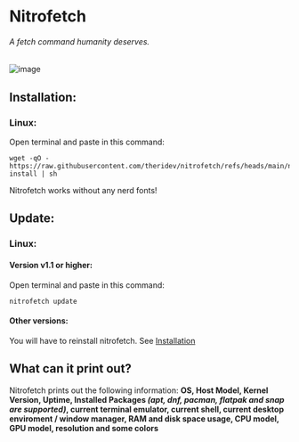 # Nitrofetch
###### *A fetch command humanity deserves.*

![image](https://github.com/user-attachments/assets/549a1079-21ff-4181-b33f-86f50a2e3ebb)

## Installation:
### Linux:
Open terminal and paste in this command:
```
wget -qO - https://raw.githubusercontent.com/theridev/nitrofetch/refs/heads/main/nitrofetch-install | sh
```
Nitrofetch works without any nerd fonts!

## Update:
### Linux:
#### Version v1.1 or higher:
Open terminal and paste in this command:
```
nitrofetch update
```
#### Other versions:
You will have to reinstall nitrofetch. See [Installation](https://github.com/theridev/nitrofetch/edit/main/README.md#installation)

## What can it print out?
Nitrofetch prints out the following information: **OS, Host Model, Kernel Version, Uptime, Installed Packages *(apt, dnf, pacman, flatpak and snap are supported)*, current terminal emulator, current shell, current desktop enviroment / window manager, RAM and disk space usage, CPU model, GPU model, resolution and some colors**
